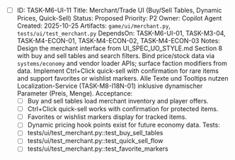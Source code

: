 - [ ] ID: TASK-M6-UI-11
  Title: Merchant/Trade UI (Buy/Sell Tables, Dynamic Prices, Quick-Sell)
  Status: Proposed
  Priority: P2
  Owner: Copilot Agent
  Created: 2025-10-25
  Artifacts: `game/ui/merchant.py`, `tests/ui/test_merchant.py`
  DependsOn: TASK-M6-UI-01, TASK-M3-04, TASK-M4-ECON-01, TASK-M4-ECON-02, TASK-M4-ECON-03
  Notes:
  Design the merchant interface from UI_SPEC_UO_STYLE.md Section 8 with buy and sell tables and search filters.
  Bind price/stock data via `systems/economy` and vendor loader APIs; surface faction modifiers from data.
  Implement Ctrl+Click quick-sell with confirmation for rare items and support favorites or wishlist markers.
  Alle Texte und Tooltips nutzen Localization-Service (TASK-M8-I18N-01) inklusive dynamischer Parameter (Preis, Menge).
  Acceptance:
  - [ ] Buy and sell tables load merchant inventory and player offers.
  - [ ] Ctrl+Click quick-sell works with confirmation for protected items.
  - [ ] Favorites or wishlist markers display for tracked items.
  - [ ] Dynamic pricing hook points exist for future economy data.
  Tests:
  - [ ] tests/ui/test_merchant.py::test_buy_sell_tables
  - [ ] tests/ui/test_merchant.py::test_quick_sell_flow
  - [ ] tests/ui/test_merchant.py::test_favorite_markers
